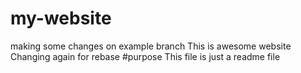 # my-website
making some changes on example branch
This is awesome website 
Changing again for rebase 
#purpose 
This file is just a readme file 
